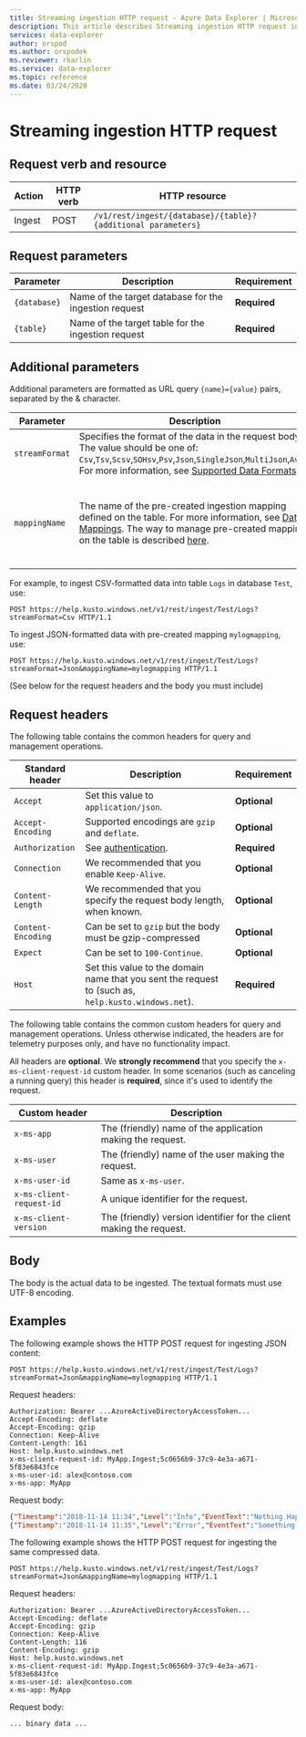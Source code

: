 ```yaml
---
title: Streaming ingestion HTTP request - Azure Data Explorer | Microsoft Docs
description: This article describes Streaming ingestion HTTP request in Azure Data Explorer.
services: data-explorer
author: orspod
ms.author: orspodek
ms.reviewer: rkarlin
ms.service: data-explorer
ms.topic: reference
ms.date: 03/24/2020
---
```

# Streaming ingestion HTTP request

## Request verb and resource

|Action    |HTTP verb|HTTP resource                                               |
|----------|---------|------------------------------------------------------------|
|Ingest    |POST     |`/v1/rest/ingest/{database}/{table}?{additional parameters}`|

## Request parameters

| Parameter    |  Description                                                                |  Requirement          |
|--------------|-----------------------------------------------------------------------------|-----------------------|
| `{database}` |   Name of the target database for the ingestion request                     |  **Required**         |
| `{table}`    |   Name of the target table for the ingestion request                        |  **Required**         |

## Additional parameters

Additional parameters are formatted as URL query `{name}={value}` pairs, separated by the & character.

| Parameter    | Description                                                                          | Requirement         |
|--------------|--------------------------------------------------------------------------------------|---------------------|
|`streamFormat`| Specifies the format of the data in the request body. The value should be one of: `Csv`,`Tsv`,`Scsv`,`SOHsv`,`Psv`,`Json`,`SingleJson`,`MultiJson`,`Avro`. For more information, see [Supported Data Formats](https://docs.microsoft.com/azure/data-explorer/ingestion-supported-formats).| **Required** |
|`mappingName` | The name of the pre-created ingestion mapping defined on the table. For more information, see [Data Mappings](../../management/mappings.md). The way to manage pre-created mappings on the table is described [here](../../management/create-ingestion-mapping-command.md).| **Optional**, but **Required** if `streamFormat` is one of `Json`, `SingleJson`, `MultiJson`, or `Avro`|  |
              
For example, to ingest CSV-formatted data into table `Logs` in database `Test`, use:

```
POST https://help.kusto.windows.net/v1/rest/ingest/Test/Logs?streamFormat=Csv HTTP/1.1
```

To ingest JSON-formatted data with pre-created mapping `mylogmapping`, use:

```
POST https://help.kusto.windows.net/v1/rest/ingest/Test/Logs?streamFormat=Json&mappingName=mylogmapping HTTP/1.1
```

(See below for the request headers and the body you must include)

## Request headers

The following table contains the common headers for query and management operations.

|Standard header   | Description                                                                               | Requirement       | 
|------------------|-------------------------------------------------------------------------------------------|-------------------|
|`Accept`          | Set this value to `application/json`.                                                     | **Optional**      |
|`Accept-Encoding` | Supported encodings are `gzip` and `deflate`.                                             | **Optional**      | 
|`Authorization`   | See [authentication](./authentication.md).                                                | **Required**      |
|`Connection`      | We recommended that you enable `Keep-Alive`.                                              | **Optional**      |
|`Content-Length`  | We recommended that you specify the request body length, when known.                      | **Optional**      |
|`Content-Encoding`| Can be set to `gzip` but the body must be gzip-compressed                                 | **Optional**      |
|`Expect`          | Can be set to `100-Continue`.                                                             | **Optional**      |
|`Host`            | Set this value to the domain name that you sent the request to (such as, `help.kusto.windows.net`).| **Required** |

The following table contains the common custom headers for query and management operations. Unless otherwise indicated, the headers are for telemetry purposes only, and have no functionality impact.

All headers are **optional**. We **strongly recommend** that you specify the `x-ms-client-request-id` custom header. In some scenarios (such as canceling a running query) this header is **required**, since it's used to identify the request.

|Custom header           |Description                                                                                               |
|------------------------|----------------------------------------------------------------------------------------------------------|
|`x-ms-app`              |The (friendly) name of the application making the request.                                                |
|`x-ms-user`             |The (friendly) name of the user making the request.                                                       |
|`x-ms-user-id`          |Same as `x-ms-user`.                                                                                      |
|`x-ms-client-request-id`|A unique identifier for the request.                                                                      |
|`x-ms-client-version`   |The (friendly) version identifier for the client making the request.                                      |

## Body

The body is the actual data to be ingested. The textual formats must use UTF-8 encoding.

## Examples

The following example shows the HTTP POST request for ingesting JSON content:

```
POST https://help.kusto.windows.net/v1/rest/ingest/Test/Logs?streamFormat=Json&mappingName=mylogmapping HTTP/1.1
```

Request headers:

```
Authorization: Bearer ...AzureActiveDirectoryAccessToken...
Accept-Encoding: deflate
Accept-Encoding: gzip
Connection: Keep-Alive
Content-Length: 161
Host: help.kusto.windows.net
x-ms-client-request-id: MyApp.Ingest;5c0656b9-37c9-4e3a-a671-5f83e6843fce
x-ms-user-id: alex@contoso.com
x-ms-app: MyApp
```

Request body:

```JSON
{"Timestamp":"2018-11-14 11:34","Level":"Info","EventText":"Nothing Happened"}
{"Timestamp":"2018-11-14 11:35","Level":"Error","EventText":"Something Happened"}
```

The following example shows the HTTP POST request for ingesting the same compressed data.

```
POST https://help.kusto.windows.net/v1/rest/ingest/Test/Logs?streamFormat=Json&mappingName=mylogmapping HTTP/1.1
```

Request headers:

```
Authorization: Bearer ...AzureActiveDirectoryAccessToken...
Accept-Encoding: deflate
Accept-Encoding: gzip
Connection: Keep-Alive
Content-Length: 116
Content-Encoding: gzip
Host: help.kusto.windows.net
x-ms-client-request-id: MyApp.Ingest;5c0656b9-37c9-4e3a-a671-5f83e6843fce
x-ms-user-id: alex@contoso.com
x-ms-app: MyApp
```

Request body:

```
... binary data ...
```
